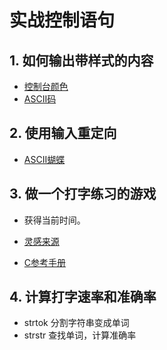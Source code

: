 # 实战控制语句

## 1. 如何输出带样式的内容


- [控制台颜色](https://misc.flogisoft.com/bash/tip_colors_and_formatting)
- [ASCII码](https://web.cs.dal.ca/~zyu/ascii.html)


## 2. 使用输入重定向

- [ASCII蝴蝶](http://ascii.co.uk/art/butterfly)


## 3. 做一个打字练习的游戏

- 获得当前时间。

- [灵感来源](https://www.typingbolt.com/)
- [C参考手册](https://zh.cppreference.com/w/c)


## 4. 计算打字速率和准确率

- strtok  分割字符串变成单词
- strstr  查找单词，计算准确率

